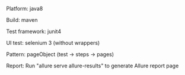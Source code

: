 Platform: java8

Build: maven

Test framework: junit4

UI test: selenium 3 (without wrappers)

Pattern: pageObject (test -> steps -> pages)

Report: Run "allure serve allure-results" to generate Allure report page


